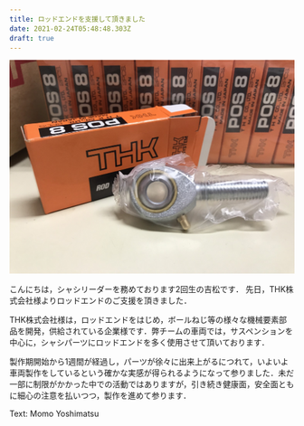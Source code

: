 ```yaml
---
title: ロッドエンドを支援して頂きました
date: 2021-02-24T05:48:48.303Z
draft: true
---
```

![](s__107020292.jpg)

こんにちは，シャシリーダーを務めております2回生の吉松です．
先日，THK株式会社様よりロッドエンドのご支援を頂きました．

THK株式会社様は，ロッドエンドをはじめ，ボールねじ等の様々な機械要素部品を開発，供給されている企業様です．弊チームの車両では，サスペンションを中心に，シャシパーツにロッドエンドを多く使用させて頂いております．

製作期開始から1週間が経過し，パーツが徐々に出来上がるにつれて，いよいよ車両製作をしているという確かな実感が得られるようになって参りました．未だ一部に制限がかかった中での活動ではありますが，引き続き健康面，安全面ともに細心の注意を払いつつ，製作を進めて参ります．

Text: Momo Yoshimatsu